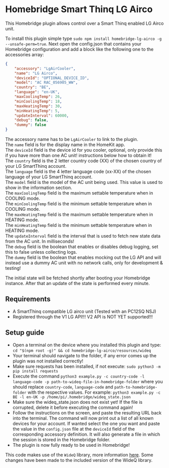 # Homebridge Smart Thinq LG Airco

This Homebridge plugin allows control over a Smart Thinq enabled LG Airco unit.

To install this plugin simple type `sudo npm install homebridge-lg-airco -g --unsafe-perm=true`.
Next open the config.json that contains your Homebridge configuration and add a block like the following one to the accessories array:

```json
{
    "accessory": "LgAirCooler",
    "name": "LG Airco",
    "deviceId": "OPTIONAL_DEVICE_ID",
    "model": "AC RAC_056905_WW",
    "country": "BE",
    "language": "en-UK",
    "maxCoolingTemp": 26,
    "minCoolingTemp": 18,
    "maxHeatingTemp": 30,
    "minHeatingTemp": 5,
    "updateInterval": 60000,
    "debug": false,
    "dummy": false
}
```

The accessory name has to be `LgAirCooler` to link to the plugin.  
The `name` field is for the display name in the HomeKit app.  
The `deviceId` field is the device id for you cooler, optional, only provide this if you have more than one AC unit! instructions below how to obtain it!  
The `country` field is the 2 letter country code (XX) of the chosen country of your LG SmartThinq account.  
The `language` field is the 4 letter language code (xx-XX) of the chosen language of your LG SmartThinq account.  
The `model` field is the model of the AC unit being used. This value is used to show in the information section.  
The `maxCoolingTemp` field is the maximum settable temperature when in COOLING mode.  
The `minCoolingTemp` field is the minimum settable temperature when in COOLING mode.  
The `maxHeatingTemp` field is the maximum settable temperature when in HEATING mode.  
The `minHeatingTemp` field is the minimum settable temperature when in HEATING mode.  
The `updateInterval` field is the interval that is used to fetch new state data from the AC unit. In milliseconds!  
The `debug` field is the boolean that enables or disables debug logging, set this to false unless collecting logs.  
The `dummy` field is the boolean that enables mocking out the LG API and will instead use a dummy AC unit with no network calls, only for development & testing!  

The initial state will be fetched shortly after booting your Homebridge instance.
After that an update of the state is performed every minute.

## Requirements

- A SmartThinq compatible LG airco unit (Tested with an PC12SQ NSJ)
- Registered through the V1 LG API!!! V2 API is NOT YET supported!!!

## Setup guide

- Open a terminal on the device where you installed this plugin and type: `cd "$(npm root -g)" && cd homebridge-lg-airco/resources/wideq`
- Your terminal should navigate to the folder, if any error comes up the plugin was not installed correctly!
- Make sure requests has been installed, if not execute: `sudo python3 -m pip install requests`
- Execute the command `python3 example.py -c country-code -l language-code -p path-to-wideq-file-in-homebridge-folder` where you should replace `country-code`, `language-code` and `path-to-homebridge-folder` with the respective values.
  For example: `python3 example.py -c BE -l en-UK -p /home/pi/.homebridge/wideq_state.json`
- Make sure the wideq_state.json does not exist yet! If the file is corrupted, delete it before executing the command again!
- Follow the instructions on the screen, and paste the resulting URL back into the terminal.
  The command will now print out a list of all known devices for your account. If wanted select the one you want and paste the value in the `config.json` file at the `deviceId` field of the corresponding accessory definition.
  It will also generate a file in which the session is stored in the Homebridge folder.
- The plugin is now fully ready to be used in Homebridge!

This code makes use of the `WideQ` library, more information [here](https://github.com/sampsyo/wideq).
Some changes have been made to the included version of the WideQ library.
